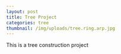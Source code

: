 ```yaml
---
layout: post
title: Tree Project
categories: tree
thumbnail: /img/uploads/tree.ring.arp.jpg
---
```

This is a tree construction project
